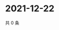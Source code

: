 # 2021-12-22

共 0 条

<!-- BEGIN WEIBO -->
<!-- 最后更新时间 Wed Dec 22 2021 18:16:22 GMT+0800 (China Standard Time) -->

<!-- END WEIBO -->

